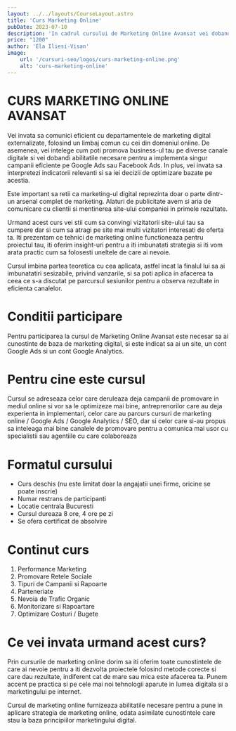 ```yaml
---
layout: ../../layouts/CourseLayout.astro
title: 'Curs Marketing Online'
pubDate: 2023-07-10
description: 'In cadrul cursului de Marketing Online Avansat vei dobandi suficiente cunostinte care te vor ajuta sa scoti in evidenta produsul sau serviciul pe care ti-l doresti sa-l promovezi.'
price: "1200"
author: 'Ela Iliesi-Visan'
image:
    url: '/cursuri-seo/logos/curs-marketing-online.png'
    alt: 'curs-marketing-online'
---
```


# CURS MARKETING ONLINE AVANSAT
Vei invata sa comunici eficient cu departamentele de marketing digital externalizate, folosind un limbaj comun cu cei din domeniul online. De asemenea, vei intelege cum poti promova business-ul tau pe diverse canale digitale si vei dobandi abilitatile necesare pentru a implementa singur campanii eficiente pe Google Ads sau Facebook Ads. In plus, vei invata sa interpretezi indicatorii relevanti si sa iei decizii de optimizare bazate pe acestia.

Este important sa retii ca marketing-ul digital reprezinta doar o parte dintr-un arsenal complet de marketing. Alaturi de publicitate avem si aria de comunicare cu clientii si mentinerea site-ului companiei in primele rezultate.

Urmand acest curs vei stii cum sa convingi vizitatorii site-ului tau sa cumpere dar si cum sa atragi pe site mai multi vizitatori interesati de oferta ta. Iti prezentam ce tehnici de marketing online functioneaza pentru proiectul tau, iti oferim insight-uri pentru a iti imbunatati strategia si iti vom arata practic cum sa folosesti uneltele de care ai nevoie.

Cursul imbina partea teoretica cu cea aplicata, astfel incat la finalul lui sa ai imbunatatiri sesizabile, privind vanzarile, si sa poti aplica in afacerea ta ceea ce s-a discutat pe parcursul sesiunilor pentru a observa rezultate in eficienta canalelor.

# Conditii participare
Pentru participarea la cursul de Marketing Online Avansat este necesar sa ai cunostinte de baza de marketing digital, si este indicat sa ai un site, un cont Google Ads si un cont Google Analytics.

# Pentru cine este cursul
Cursul se adreseaza celor care deruleaza deja campanii de promovare in mediul online si vor sa le optimizeze mai bine, antreprenorilor care au deja experienta in implementari, celor care au parcurs cursuri de marketing online / Google Ads / Google Analytics / SEO, dar si celor care si-au propus sa inteleaga mai bine canalele de promovare pentru a comunica mai usor cu specialistii sau agentiile cu care colaboreaza

# Formatul cursului
- Curs deschis (nu este limitat doar la angajatii unei firme, oricine se poate inscrie)
- Numar restrans de participanti
- Locatie centrala Bucuresti
- Cursul dureaza 8 ore, 4 ore pe zi
- Se ofera certificat de absolvire

# Continut curs

1. Performance Marketing
2. Promovare Retele Sociale
3. Tipuri de Campanii si Rapoarte
4. Parteneriate
5. Nevoia de Trafic Organic
6. Monitorizare si Rapoartare
7. Optimizare Costuri / Bugete

# Ce vei invata urmand acest curs?

Prin cursurile de marketing online dorim sa iti oferim toate cunostintele de care ai nevoie pentru a iti dezvolta proiectele folosind metode corecte si care dau rezultate, indiferent cat de mare sau mica este afacerea ta. Punem accent pe practica si pe cele mai noi tehnologii aparute in lumea digitala si a marketingului pe internet.

Cursul de marketing online furnizeaza abilitatile necesare pentru a pune in aplicare strategia de marketing online, odata asimilate cunostintele care stau la baza principiilor marketingului digital.